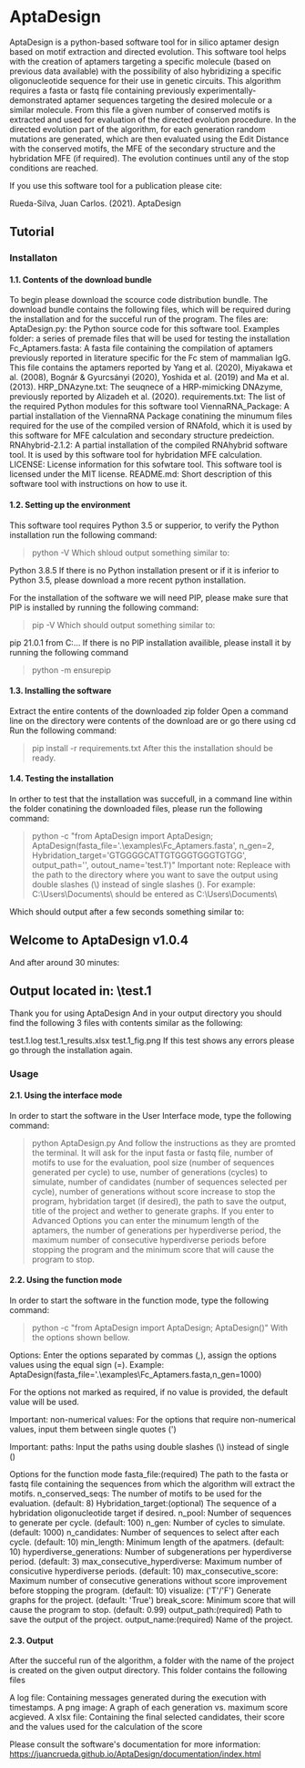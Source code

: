 # AptaDesign

AptaDesign is a python-based software tool for in silico aptamer design based on motif extraction and directed evolution. This software tool helps with the creation of aptamers targeting a specific molecule (based on previous data available) with the possibility of also hybridizing a specific oligonucleotide sequence for their use in genetic circuits.
This algorithm requires a fasta or fastq file containing previously experimentally-demonstrated aptamer sequences targeting the desired molecule or a similar molecule. From this file a given number of conserved motifs is extracted and used for evaluation of the directed evolution procedure.
In the directed evolution part of the algorithm, for each generation random mutations are generated, which are then evaluated using the Edit Distance with the conserved motifs, the MFE of the secondary structure and the hybridation MFE (if required). The evolution continues until any of the stop conditions are reached.

If you use this software tool for a publication please cite:

Rueda-Silva, Juan Carlos. (2021). AptaDesign

## Tutorial
### Installaton
#### 1.1. Contents of the download bundle
To begin please download the scource code distribution bundle. The download bundle contains the following files, which will be required during the installation and for the succeful run of the program. The files are:
AptaDesign.py: the Python source code for this software tool.
Examples folder: a series of premade files that will be used for testing the installation
Fc_Aptamers.fasta: A fasta file containing the compilation of aptamers previously reported in literature specific for the Fc stem of mammalian IgG. This file contains the aptamers reported by Yang et al. (2020), Miyakawa et al. (2008), Bognár & Gyurcsányi (2020), Yoshida et al. (2019) and Ma et al. (2013).
HRP_DNAzyne.txt: The seuqnece of a HRP-mimicking DNAzyme, previously reported by Alizadeh et al. (2020).
requirements.txt: The list of the required Python modules for this software tool
ViennaRNA_Package: A partial installation of the ViennaRNA Package conatining the minumum files required for the use of the compiled version of RNAfold, which it is used by this software for MFE calculation and secondary structure predeiction.
RNAhybrid-2.1.2: A partial installation of the compiled RNAhybrid software tool. It is used by this software tool for hybridation MFE calculation.
LICENSE: License information for this sofwtare tool. This software tool is licensed under the MIT license.
README.md: Short description of this software tool with instructions on how to use it.

#### 1.2. Setting up the environment
This software tool requires Python 3.5 or supperior, to verify the Python installation run the following command:

> python -V
Which shloud output something similar to:

Python 3.8.5
If there is no Python installation present or if it is inferior to Python 3.5, please download a more recent python installation.


For the installation of the software we will need PIP, please make sure that PIP is installed by running the following command:

> pip -V
Which should output something similar to:

pip 21.0.1 from C:\...
If there is no PIP installation availible, please install it by running the following command

> python -m ensurepip

#### 1.3. Installing the software
Extract the entire contents of the downloaded zip folder
Open a command line on the directory were contents of the download are or go there using cd
Run the following command:
> pip install -r requirements.txt
After this the installation should be ready.


#### 1.4. Testing the installation
In orther to test that the installation was succefull, in a command line within the folder conatining the downloaded files, please run the following command:

> python -c "from AptaDesign import AptaDesign; AptaDesign(fasta_file='.\\examples\\Fc_Aptamers.fasta', n_gen=2, Hybridation_target='GTGGGGCATTGTGGGTGGGTGTGG', output_path='<Your desired output path>', outout_name='test.1')"
Important note: Repleace <Your desired output path> with the path to the directory where you want to save the output using double slashes (\\) instead of single slashes (\). For example: C:\Users\Documents\ should be entered as C:\\Users\\Documents\\


Which should output after a few seconds something similar to:

Welcome to AptaDesign v1.0.4
------------------------------------------
And after around 30 minutes:

Output located in: <Your path>\\test.1
------------------------------------------
Thank you for using AptaDesign
And in your output directory you should find the following 3 files with contents similar as the following:

test.1.log
test.1_results.xlsx
test.1_fig.png
If this test shows any errors please go through the installation again.


### Usage
#### 2.1. Using the interface mode
In order to start the software in the User Interface mode, type the following command:

> python AptaDesign.py
And follow the instructions as they are promted the terminal. It will ask for the input fasta or fastq file, number of motifs to use for the evaluation, pool size (number of sequences generated per cycle) to use, number of generations (cycles) to simulate, number of candidates (number of sequences selected per cycle), number of generations without score increase to stop the program, hybridation target (if desired), the path to save the output, title of the project and wether to generate graphs. If you enter to Advanced Options you can enter the minumum length of the aptamers, the number of generations per hyperdiverse period, the maximum number of consecutive hyperdiverse periods before stopping the program and the minimum score that will cause the program to stop.


#### 2.2. Using the function mode
In order to start the software in the function mode, type the following command:

> python -c "from AptaDesign import AptaDesign; AptaDesign(<OPTIONS>)"
With the options shown bellow.

Options: Enter the options separated by commas (,), assign the options values using the equal sign (=). Example: AptaDesign(fasta_file='.\\examples\\Fc_Aptamers.fasta,n_gen=1000)

For the options not marked as required, if no value is provided, the default value will be used.

Important: non-numerical values: For the options that require non-numerical values, input them between single quotes (')

Important: paths: Input the paths using double slashes (\\) instead of single (\)

Options for the function mode
fasta_file:(required) The path to the fasta or fastq file containing the sequences from which the algorithm will extract the motifs.
n_conserved_seqs: The number of motifs to be used for the evaluation. (default: 8)
Hybridation_target:(optional) The sequence of a hybridation oligonucleotide target if desired.
n_pool: Number of sequences to generate per cycle. (default: 100)
n_gen: Number of cycles to simulate. (default: 1000)
n_candidates: Number of sequences to select after each cycle. (default: 10)
min_length: Minimum length of the apatmers. (default: 10)
hyperdiverse_generations: Number of subgenerations per hyperdiverse period. (default: 3)
max_consecutive_hyperdiverse: Maximum number of consicutive hyperdiverse periods. (default: 10)
max_consecutive_score: Maximum number of consecutive generations without score improvement before stopping the program. (default: 10)
visualize: ('T'/'F') Generate graphs for the project. (default: 'True')
break_score: Minimum score that will cause the program to stop. (default: 0.99)
output_path:(required) Path to save the output of the project.
output_name:(required) Name of the project.

#### 2.3. Output
After the succeful run of the algorithm, a folder with the name of the project is created on the given output directory. This folder contains the following files

A log file: Containing messages generated during the execution with timestamps.
A png image: A graph of each generation vs. maximum score acgieved.
A xlsx file: Containing the final selected candidates, their score and the values used for the calculation of the score

Please consult the software's documentation for more information:
https://juancrueda.github.io/AptaDesign/documentation/index.html

